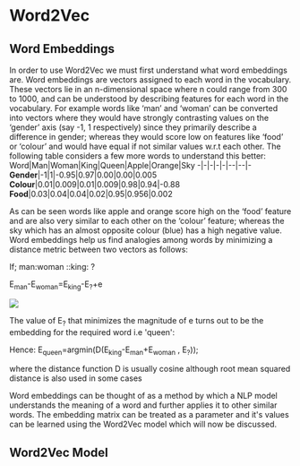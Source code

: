 # Word2Vec
## Word Embeddings
In order to use Word2Vec we must first understand what word embeddings are. Word embeddings are vectors assigned to each word in the vocabulary. These vectors lie in an n-dimensional space where n could range from 300 to 1000, and can be understood by  describing features for each word in the vocabulary.</b>
For example words like ‘man’ and ‘woman’ can be converted into vectors where they would have strongly contrasting values on the ‘gender’ axis  (say -1, 1 respectively) since they primarily describe a difference in gender; whereas they would score low on features like ‘food’ or ‘colour’ and would have equal if not similar values w.r.t each other. The following table considers a few more words to understand this better:</b>
Word|Man|Woman|King|Queen|Apple|Orange|Sky
-|-|-|-|-|--|--|-
**Gender**|-1|1|-0.95|0.97|0.00|0.00|0.005
**Colour**|0.01|0.009|0.01|0.009|0.98|0.94|-0.88
**Food**|0.03|0.04|0.04|0.02|0.95|0.956|0.002</b>

As can be seen words like apple and orange score high on the ‘food’ feature and are also very similar to each other on the ‘colour’ feature; whereas the sky which has an almost opposite colour (blue) has a high negative value.
Word embeddings help us find analogies among words by minimizing a distance metric between two vectors as follows:</b>

If;  man:woman ::king: ?</b>

E<sub>man</sub>-E<sub>woman</sub>=E<sub>king</sub>-E<sub>?</sub>+e </b>

![](Nishant11769/Images/analogy.png)

The value of E<sub>?</sub> that minimizes the magnitude of e turns out to be the embedding for the required word i.e 'queen':</b>

Hence: E<sub>queen</sub>=argmin(D(E<sub>king</sub>-E<sub>man</sub>+E<sub>woman</sub> , E<sub>?</sub>)); </b>

where the distance function D is usually cosine although root mean squared distance is also used in some cases</b>

Word embeddings can be thought of as a method by which a NLP model understands the meaning of a word and further applies it to other similar words. The embedding matrix can be treated as a parameter and it's values can be learned using the Word2Vec model which will now be discussed.</b>

## Word2Vec Model
